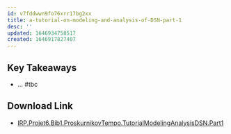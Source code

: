 ```yaml
---
id: v7fddwwn9fo76xrr17bg2xx
title: a-tutorial-on-modeling-and-analysis-of-DSN-part-1
desc: ''
updated: 1646934758517
created: 1646917827407
---
```


## Key Takeaways

- ... #tbc

## Download Link

- [IRP.Projet6.Bib1.ProskurnikovTempo.TutorialModelingAnalysisDSN.Part1](https://www.dropbox.com/s/b0ia61x4pdlpbu0/IRP.Projet6.Bib1.ProskurnikovTempo.TutorialModelingAnalysisDSN.Part1.pdf?dl=0)
